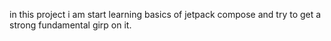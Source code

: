 in this project i am start learning basics of jetpack compose and try to get a strong fundamental girp on it.
